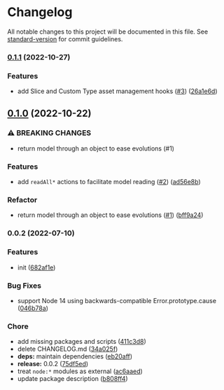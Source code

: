 # Changelog

All notable changes to this project will be documented in this file. See [standard-version](https://github.com/conventional-changelog/standard-version) for commit guidelines.

### [0.1.1](https://github.com/prismicio/slicemachine-plugin-kit/compare/v0.1.0...v0.1.1) (2022-10-27)


### Features

* add Slice and Custom Type asset management hooks ([#3](https://github.com/prismicio/slicemachine-plugin-kit/issues/3)) ([26a1e6d](https://github.com/prismicio/slicemachine-plugin-kit/commit/26a1e6dac84ae24bf52b79ead66d7bdca2752f80))

## [0.1.0](https://github.com/prismicio/slicemachine-plugin-kit/compare/v0.0.2...v0.1.0) (2022-10-22)


### ⚠ BREAKING CHANGES

* return model through an object to ease evolutions (#1)

### Features

* add `readAll*` actions to facilitate model reading ([#2](https://github.com/prismicio/slicemachine-plugin-kit/issues/2)) ([ad56e8b](https://github.com/prismicio/slicemachine-plugin-kit/commit/ad56e8b0ac1bdce5b942563c44747c6997bf8a8c))


### Refactor

* return model through an object to ease evolutions ([#1](https://github.com/prismicio/slicemachine-plugin-kit/issues/1)) ([bff9a24](https://github.com/prismicio/slicemachine-plugin-kit/commit/bff9a240e4740b8732c5a40848f61c7279918a02))

### 0.0.2 (2022-07-10)


### Features

* init ([682af1e](https://github.com/prismicio/slicemachine-plugin-kit/commit/682af1ea388374535aeaad53c324445b4ea1b76a))


### Bug Fixes

* support Node 14 using backwards-compatible Error.prototype.cause ([046b78a](https://github.com/prismicio/slicemachine-plugin-kit/commit/046b78a09589307d31a456dbfd8ff4712e46273e))


### Chore

* add missing packages and scripts ([411c3d8](https://github.com/prismicio/slicemachine-plugin-kit/commit/411c3d86eba0a75652204f11c894b2562c527df4))
* delete CHANGELOG.md ([34a025f](https://github.com/prismicio/slicemachine-plugin-kit/commit/34a025f8e08517e1922d7fb1184a62f27d50a8b4))
* **deps:** maintain dependencies ([eb20aff](https://github.com/prismicio/slicemachine-plugin-kit/commit/eb20aff0491eb43aa0cbe1493c043f0e290ed9e3))
* **release:** 0.0.2 ([75df5ed](https://github.com/prismicio/slicemachine-plugin-kit/commit/75df5edb9e8acd62f481758c2d30ebb5fb5bfbea))
* treat `node:*` modules as external ([ac6aaed](https://github.com/prismicio/slicemachine-plugin-kit/commit/ac6aaed6799910a55d5ecb398485852bde8a5230))
* update package description ([b808ff4](https://github.com/prismicio/slicemachine-plugin-kit/commit/b808ff45048f6d95a2d7aeab06a3bc57b2f86faf))
